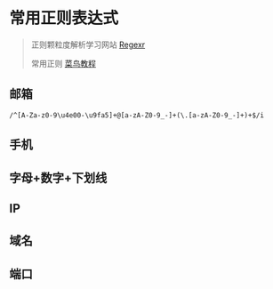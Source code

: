 # 常用正则表达式

> 正则颗粒度解析学习网站 [Regexr](https://regexr.com/)
>
> 常用正则 [菜鸟教程](http://c.runoob.com/front-end/854)

## 邮箱
```regexp
/^[A-Za-z0-9\u4e00-\u9fa5]+@[a-zA-Z0-9_-]+(\.[a-zA-Z0-9_-]+)+$/i
```
## 手机
## 字母+数字+下划线
## IP
## 域名
## 端口
## 
